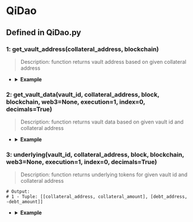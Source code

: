 # QiDao

## Defined in QiDao.py

### 1: get_vault_address(collateral_address, blockchain)

> Description: function returns vault address based on given collateral address

- <details><summary><b>Example</b></summary>

  ```
  
  from defi_protocols import *

  from defi_protocols.functions import *

  from defi_protocols import QiDao

  f1 = QiDao.get_vault_address('0x9C58BAcC331c9aa871AFD802DB6379a98e80CEdb', XDAI)

  print(f1)

  ```

  ```
  output: 0x014A177E9642d1b4E970418f894985dC1b85657f
  
  ```
  </details>

### 2: get_vault_data(vault_id, collateral_address, block, blockchain, web3=None, execution=1, index=0, decimals=True)

> Description: function returns vault data based on given vault id and collateral address


- <details><summary><b>Example</b></summary>

  ```
  from defi_protocols import *

  from defi_protocols.functions import *

  from defi_protocols import QiDao

  f2 = QiDao.get_vault_data(1, '0x9C58BAcC331c9aa871AFD802DB6379a98e80CEdb', 'latest', XDAI)

  print(f2)


  ```

  ```
  output: 
  {'collateral_address': '0x9C58BAcC331c9aa871AFD802DB6379a98e80CEdb', 'collateral_amount': 0.0, 'collateral_token_usd_value': 96.15, 'debt_address': '0x3F56e0c36d275367b8C502090EDF38289b3dEa0d', 'debt_amount': 0.0, 'debt_token_usd_value': 0.9920834072195736, 'debt_usd_value': 0, 'collateral_ratio': None, 'available_debt_amount': 203205.79297252028, 'liquidation_ratio': 130, 'liquidation_price': None}
  
  ```
  </details>

### 3: underlying(vault_id, collateral_address, block, blockchain, web3=None, execution=1, index=0, decimals=True)

> Description: function returns underlying tokens for given vault id and collateral address

  ```
  # Output:
  # 1 - Tuple: [[collateral_address, collateral_amount], [debt_address, -debt_amount]]
  ```

- <details><summary><b>Example</b></summary>

  ```
  from defi_protocols import *

  from defi_protocols.functions import *

  from defi_protocols import QiDao

  f3 = QiDao.underlying(1, '0x9C58BAcC331c9aa871AFD802DB6379a98e80CEdb', 'latest', XDAI)

  print(f3)

  ```

  ```
  output: 
  [['0x9C58BAcC331c9aa871AFD802DB6379a98e80CEdb', 0.0], ['0x3F56e0c36d275367b8C502090EDF38289b3dEa0d', 0.0]]
  
  ```
  </details>
